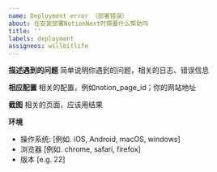 ```yaml
---
name: Deployment error （部署错误）
about: 在安装部署NotionNext时需要什么帮助吗
title: ''
labels: deployment
assignees: willbitlife
---
```



<!--
  !!! 重要 !!!
  请遵守这个模板的格式填写，否则你的Issue将被关闭
-->

**描述遇到的问题**
简单说明你遇到的问题，相关的日志、错误信息

**相应配置**
相关的配置，例如notion_page_id；你的网站地址

**截图**
相关的页面，应该用结果

**环境**

- 操作系统: [例如. iOS, Android, macOS, windows]
- 浏览器 [例如. chrome, safari, firefox]
- 版本 [e.g. 22]
